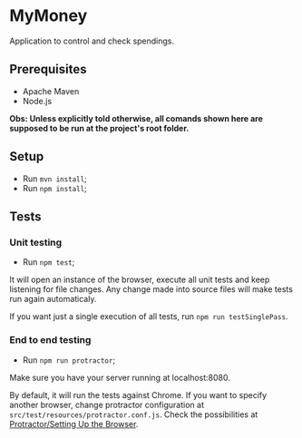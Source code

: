 # MyMoney

Application to control and check spendings.

## Prerequisites

* Apache Maven
* Node.js

**Obs: Unless explicitly told otherwise, all comands shown here are supposed to be run at the project's root folder.**

## Setup

* Run `mvn install`;
* Run `npm install`;

## Tests

### Unit testing

* Run `npm test`;

It will open an instance of the browser, execute all unit tests and keep listening for file changes. Any change made into source files will make tests run again automaticaly.

If you want just a single execution of all tests, run `npm run testSinglePass`.

### End to end testing

* Run `npm run protractor`;

Make sure you have your server running at localhost:8080.

By default, it will run the tests against Chrome. If you want to specify another browser, change protractor configuration at `src/test/resources/protractor.conf.js`. Check the possibilities at [Protractor/Setting Up the Browser](http://angular.github.io/protractor/#/browser-setup).
